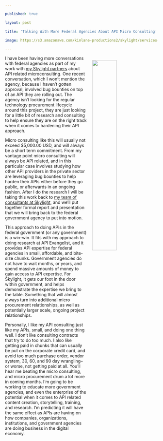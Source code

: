 ---
published: true
layout: post
title: 'Talking With More Federal Agencies About API Micro Consulting'
image: https://s3.amazonaws.com/kinlane-productions2/skylight/services-infographic.png
---

<p><a href="https://skylight.digital/"><img src="https://s3.amazonaws.com/kinlane-productions2/skylight/services-infographic.png" align="right" width="40%" style="padding: 15px;" /></a>
<p>I have been having more conversations with federal agencies as part of my work with <a href="https://skylight.digital/">my Skylight partners</a> about API related microconsulting. One recent conversation, which I won’t mention the agency, because I haven’t gotten approval, involved bug bounties on top of an API they are rolling out. The agency isn’t looking for the regular technology procurement lifecycle around this project, they are just looking for a little bit of research and consulting to help ensure they are on the right track when it comes to hardening their API approach.

<p>Micro consulting like this will usually not exceed $5,000.00 USD, and will always be a short term commitment. From my vantage point micro consulting will always be API related, and in this particular case involves studying how other API providers in the private sector are leveraging bug bounties to help harden their APIs either before they go public, or afterwards in an ongoing fashion. After I do the research I will be taking this work back to <a href="https://skylight.digital/">my team of consultants at Skylight</a>, and we’ll put together formal report and presentation that we will bring back to the federal government agency to put into motion.

<p>This approach to doing APIs in the federal government (or any government) is a win-win. It fits with my approach to doing research at API Evangelist, and it provides API expertise for federal agencies in small, affordable, and bite-size chunks. Government agencies do not have to wait months, or years, and spend massive amounts of money to gain access to API expertise. For Skylight, it gets our foot in the door within government, and helps demonstrate the expertise we bring to the table. Something that will almost always turn into additional micro procurement relationships, as well as potentially larger scale, ongoing project relationships.

<p>Personally, I like my API consulting just like my APIs, small, and doing one thing well. I don’t like consulting contracts that try to do too much. I also like getting paid in chunks that can usually be put on the corporate credit card, and avoid too much purchase order, vendor system, 30, 60, and 90 day wrangling–or worse, not getting paid at all. You’ll hear me beating the micro consulting, and micro procurement drum a lot more in coming months. I’m going to be working to educate more government agencies, and even the enterprise of the potential when it comes to API related content creation, storytelling, training, and research. I’m predicting it will have the same effect as APIs are having on how companies, organizations, institutions, and government agencies are doing business in the digital economy.


